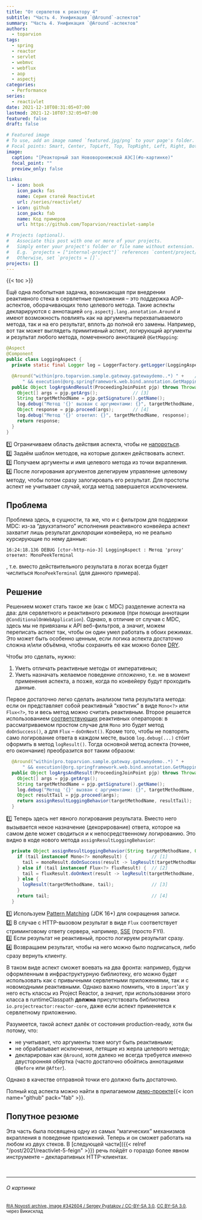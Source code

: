 ```yaml
---
title: "От сервлетов к реактору 4"
subtitle: "Часть 4. Унификация `@Around`-аспектов"
summary: "Часть 4. Унификация `@Around`-аспектов"
authors:
  - toparvion
tags:
  - spring
  - reactor
  - servlet
  - webmvc
  - webflux
  - aop
  - aspectj
categories:
  - Performance
series:
  - reactivlet
date: 2021-12-10T08:31:05+07:00
lastmod: 2021-12-10T07:32:05+07:00
featured: false
draft: false

# Featured image
# To use, add an image named `featured.jpg/png` to your page's folder.
# Focal points: Smart, Center, TopLeft, Top, TopRight, Left, Right, BottomLeft, Bottom, BottomRight.
image:
  caption: "[Реакторный зал Нововоронежской АЭС](#о-картинке)"
  focal_point: ""
  preview_only: false

links:
  - icon: book
    icon_pack: fas
    name: Серия статей ReactivLet
    url: /series/reactivlet/
  - icon: github
    icon_pack: fab
    name: Код примеров
    url: https://github.com/Toparvion/reactivlet-sample

# Projects (optional).
#   Associate this post with one or more of your projects.
#   Simply enter your project's folder or file name without extension.
#   E.g. `projects = ["internal-project"]` references `content/project/deep-learning/index.md`.
#   Otherwise, set `projects = []`.
projects: []
---
```


{{< toc >}}

Ещё одна любопытная задачка, возникающая при внедрении реактивного стека в сервлетные приложения – это поддержка AOP-аспектов, оборачивающих тело целевого метода. Такие аспекты декларируются с аннотацией `org.aspectj.lang.annotation.Around` и имеют возможность повлиять как на аргументы перехватываемого метода, так и на его результат, вплоть до полной его замены. Например, вот так может выглядеть примитивный аспект, логирующий аргументы и результат любого метода, помеченного аннотацией `@GetMapping`:

```java
@Aspect
@Component
public class LoggingAspect {
  private static final Logger log = LoggerFactory.getLogger(LoggingAspect.class);

  @Around("within(pro.toparvion.sample.gateway.gatewaydemo..*) " +    // [1]
      " && execution(@org.springframework.web.bind.annotation.GetMapping * *.*(..))") // [2]
  public Object logArgsAndResult(ProceedingJoinPoint pjp) throws Throwable {
    Object[] args = pjp.getArgs();             // [3]
    String targetMethodName = pjp.getSignature().getName();
    log.debug("Метод '{}' вызван с аргументами: {}", targetMethodName, args);
    Object response = pjp.proceed(args);       // [4]
    log.debug("Метод '{}' ответил: {}", targetMethodName, response);
    return response;
  }
}
```

:one: Ограничиваем область действия аспекта, чтобы не [напороться](https://twitter.com/toparvion/status/1177542707541086208?s=20).  
:two: Задаём шаблон методов, на которые должен действовать аспект.  
:three: Получаем аргументы и имя целевого метода из точки вкрапления.  
:four: После логирования аргументов делегируем управление целевому методу, чтобы потом сразу залогировать его результат. Для простоты аспект не учитывает случай, когда метод завершается исключением.

## Проблема

 Проблема здесь, в сущности, та же, что и с фильтром для поддержки MDC: из-за “двухэтапного” исполнения реактивного конвейера аспект захватит лишь результат *декларации* конвейера, но не реально курсирующие по нему данные:

```text
16:24:18.136 DEBUG [ctor-http-nio-3] LoggingAspect : Метод 'proxy' ответил: MonoPeekTerminal
```

, т.е. вместо действительного результата в логах всегда будет числиться `MonoPeekTerminal` (для данного примера).

## Решение

Решением может стать такое же (как с MDC) разделение аспекта на два: для сервлетного и реактивного режимов (при помощи аннотации `@ConditionalOnWebApplication`). Однако, в отличие от случая с MDC, здесь мы не привязаны к API веб-фильтров, а значит, можем переписать аспект так, чтобы он один умел работать в обоих режимах. Это может быть особенно ценным, если логика аспекта достаточно сложна и/или объёмна, чтобы сохранить её как можно более [DRY](https://ru.wikipedia.org/wiki/Don%E2%80%99t_repeat_yourself).

Чтобы это сделать, нужно:

1. Уметь отличать реактивные методы от императивных;
2. Уметь назначать желаемое поведение *отложенно*, т.е. не в момент применения аспекта, а позже, когда по конвейеру будут проходить данные.

Первое достаточно легко сделать анализом типа результата метода: если он представляет собой реактивный “хвостик” в виде `Mono<?>` или `Flux<?>`, то и весь метод можно считать реактивным. Второе решается использованием [соответствующих](https://projectreactor.io/docs/core/release/reference/#which.peeking) реактивных операторов: в рассматриваемом простом случае для `Mono` это будет метод `doOnSuccess()`, а для `Flux` – `doOnNext()`. Кроме того, чтобы не повторять само логирование ответа в каждом месте, вызов `log.debug(...)` стóит оформить в метод `logResult()`. Тогда основной метод аспекта (точнее, его окончание) преобразится вот таким образом:

```java
  @Around("within(pro.toparvion.sample.gateway.gatewaydemo..*) " +
      " && execution(@org.springframework.web.bind.annotation.GetMapping * *.*(..))")
  public Object logArgsAndResult(ProceedingJoinPoint pjp) throws Throwable {
    Object[] args = pjp.getArgs();
    String targetMethodName = pjp.getSignature().getName();
    log.debug("Метод '{}' вызван с аргументами: {}", targetMethodName, args);
    Object resultTail = pjp.proceed(args);
    return assignResultLoggingBehavior(targetMethodName, resultTail);   // [1]
  }
```

:one: Теперь здесь нет явного логирования результата. Вместо него вызывается некое назначение (декорирование) ответа, которое на самом деле может сводиться и к непосредственному логированию. Это видно в коде нового метода `assignResultLoggingBehavior`:

```java
  private Object assignResultLoggingBehavior(String targetMethodName, Object tail) {
    if (tail instanceof Mono<?> monoResult) {         // [1]
      tail = monoResult.doOnSuccess(result -> logResult(targetMethodName, result));
    } else if (tail instanceof Flux<?> fluxResult) {  // [2]
      tail = fluxResult.doOnNext(result -> logResult(targetMethodName, result));
    } else {
      logResult(targetMethodName, tail);              // [3]
    }
    return tail;                                      // [4]
  }
```

:one: Используем [Pattern Matching](https://docs.oracle.com/en/java/javase/16/language/pattern-matching-instanceof-operator.html) (JDK 16+) для сокращения записи.  
:two: В случае с HTTP-вызовом результат в виде `Flux` соответствует стриминговому ответу сервера, например, [SSE](https://ru.wikipedia.org/wiki/Server-sent_events) (просто FYI).  
:three: Если результат не реактивный, просто логируем результат сразу.  
:four: Возвращаем результат, чтобы на него можно было подписаться, либо сразу вернуть клиенту.

В таком виде аспект сможет воевать на два фронта: например, будучи оформленным в инфраструктурную библиотеку, его можно будет использовать как с привычными сервлетными приложениями, так и с новомодными реактивными. Однако важно помнить, что в `import`'ах у него есть классы из Project Reactor, а значит, при использовании этого класса в runtimeClasspath **должна** присутствовать библиотека `io.projectreactor:reactor-core`, даже если аспект применяется к сервлетному приложению.

Разумеется, такой аспект далёк от состояния production-ready, хотя бы потому, что:

* не учитывает, что аргументы тоже могут быть реактивными;
* не обрабатывает исключения, летящие из жерла целевого метода;
* декларирован как `@Around`, хотя далеко не всегда требуется именно двусторонняя обёртка (часто достаточно обойтись аннотациями `@Before` или `@After`).

Однако в качестве отправной точки его должно быть достаточно.

Полный код аспекта можно найти в прилагаемом [демо-проекте](https://github.com/Toparvion/reactivlet-sample/blob/main/shared/src/main/java/pro/toparvion/sample/reactivlet/shared/LoggingAspect.java){{< icon name="github" pack="fab" >}}.

## Попутное резюме

Эта часть была посвящена одну из самых “магических” механизмов вкрапления в поведение приложений. Теперь и он сможет работать на любом из двух стеков. В [следующей части]({{< relref "/post/2021/reactivlet-5-feign" >}}) речь пойдёт о гораздо более явном инструменте – декларативных HTTP-клиентах.

&nbsp;

---

###### О картинке
<sup>
<a href="https://commons.wikimedia.org/wiki/File:RIAN_archive_342604_The_Novovoronezh_nuclear_power_plant.jpg">RIA Novosti archive, image #342604 / Sergey Pyatakov / CC-BY-SA 3.0</a>, <a href="https://creativecommons.org/licenses/by-sa/3.0">CC BY-SA 3.0</a>, через Викисклад
</sup>
